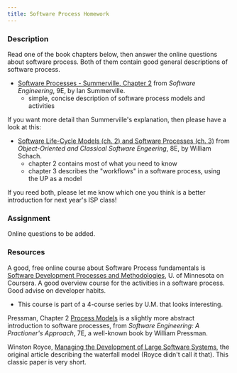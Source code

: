 ```yaml
---
title: Software Process Homework
---
```

### Description

Read one of the book chapters below,
then answer the online questions about software process.
Both of them contain good general descriptions of software process.

* [Software Processes - Summerville, Chapter 2][summerville] from *Software Engineering*, 9E, by Ian Summerville.
  - simple, concise description of software process models and activities

If you want more detail than Summerville's explanation, then please have a look at this:
* [Software Life-Cycle Models (ch. 2) and Software Processes (ch. 3)][schach] from *Object-Oriented and Classical Software Engeering*, 8E, by William Schach.
  - chapter 2 contains most of what you need to know
  - chapter 3 describes the "workflows" in a software process, using the UP as a model

If you reed both, please let me know which one you think is a better introduction for next year's ISP class! 

### Assignment

Online questions to be added.

### Resources

A good, free online course about Software Process fundamentals is
[Software Development Processes and Methodologies](https://www.coursera.org/learn/software-processes/), U. of Minnesota on Coursera.  A good overview course for the activities in a software process. Good advise on developer habits.
 * This course is part of a 4-course series by U.M. that looks interesting.

Pressman, Chapter 2 [Process Models][pressman] is a slightly more abstract introduction to software processes, from *Software Engineering: A Practioner's Approach*, 7E, a well-known book by William Pressman.

Winston Royce, [Managing the Development of Large Software Systems][royce], the original article describing the waterfall model (Royce didn't call it that). This classic paper is very short.

[summerville]: https://cpske.github.io/ISP/resources/Software-Process-Summerville-ch2.pdf
[schach]: https://cpske.github.io/ISP/resources/Software-Process-Schach-ch2-3.pdf
[pressman]: https://cpske.github.io/ISP/resources/Software-Process-Pressman-ch2.pdf
[royce]: https://cpske.github.io/ISP/resources/Royce1970-Managing-the-Development-of-Large-Software-Systems.pdf
